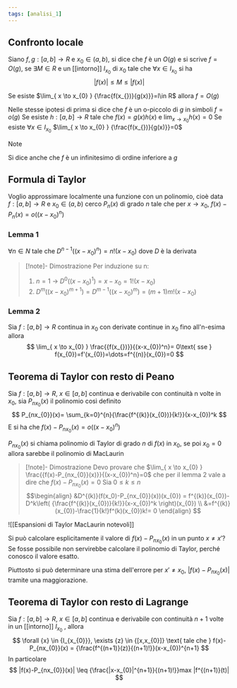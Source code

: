 ```yaml
---
tags: [analisi_1]
---
```

## Confronto locale 

Siano $f,g:[a,b]\to R$ e $x_{0}\in (a,b)$, si dice che $f$ è un $O(g)$ e si scrive $f=O(g)$, se $\exists {M} \in {R}$ e un [[intorno]] $I_{x_{0}}$ di $x_{0}$ tale che $\forall {x} \in {I_{x_{0}}}$ si ha 
$$
|f(x_{})|\leq M\leq|f(x)|
$$

Se esiste $\lim_{ x \to x_{0} } {\frac{f(x_{})}{g(x)}}=l\in R$ allora $f=O(g)$

Nelle stesse ipotesi di prima si dice che $f$ è un o-piccolo di $g$ in simboli $f=o(g)$
Se esiste $h:[a,b]\to R$ tale che $f(x)=g(x)h(x)$ e $\lim_{ x \to x_0 } {h(x)}=0$
Se esiste $\forall {x} \in {I_{x_{0}}}$ $\lim_{ x \to x_{0} } {\frac{f(x_{})}{g(x)}}=0$

> [!NOTE]
> Si dice anche che $f$ è un infinitesimo di ordine inferiore a $g$
> 

## Formula di Taylor

Voglio approssimare localmente una funzione con un polinomio, cioè data $f:[a,b]\to R$ e $x_{0}\in (a,b)$ cerco $P_{n}(x)$ di grado $n$ tale che per $x\to x_{0}$, $f(x)-P_{n}(x)=o((x-x_{0})^n)$

### Lemma 1

$\forall n \in N$ tale che $D^{n-1}((x-x_{0})^n)=n!(x-x_{0})$ dove $D$ è la derivata

>[!note]- Dimostrazione
>Per induzione su n:
>1. $n=1$ -> $D^0((x-x_{0})^1)=x-x_{0}=1!(x-x_{0})$
>2. $D^{m}((x-x_{0})^{m+1})=D^{m-1}((x-x_{0})^m)=(m+1)m!(x-x_{0})$

### Lemma 2

Sia $f:[a,b]\to R$ continua in $x_{0}$ con derivate continue in $x_{0}$ fino all'n-esima allora
$$
\lim_{ x \to x_{0} } \frac{{f(x_{})}}{(x-x_{0})^n}= 0\text{ sse } f(x_{0})=f'(x_{0})=\dots=f^{(n)}(x_{0})=0
$$
## Teorema di Taylor con resto di Peano

Sia $f:[a,b]\to R$, $x_{}\in [a,b]$ continua e derivabile con continuità n volte in $x_{0}$, sia $P_{nx_{0}}(x)$ il polinomio così definito
$$
P_{nx_{0}}(x)= \sum_{k=0}^{n}{\frac{f^{(k)}(x_{0})}{k!}}(x-x_{0})^k
$$
E si ha che $f(x)-P_{nx_{0}}(x) = o((x-x_{0})^n)$ 

$P_{nx_{0}}(x)$ si chiama polinomio di Taylor di grado $n$ di $f(x)$ in $x_{0}$, se poi $x_{0}=0$ allora sarebbe il polinomio di MacLaurin  

>[!note]- Dimostrazione
>Devo provare che $\lim_{ x \to x_{0} } \frac{{f(x)-P_{nx_{0}}(x)}}{(x-x_{0})^n}=0$ che per il lemma 2 vale a dire che $f(x)-P_{nx_{0}}(x)=0$
>Sia $0\leq k\leq n$
>$$\begin{align}
>&D^{(k)}(f(x_0)-P_{nx_{0}}(x))(x_{0}) = f^{(k)}(x_{0})- D^k\left( {\frac{f^{(k)}(x_{0})}{k!}}(x-x_{0})^k \right)(x_{0}) \\
&=f^{(k)}(x_{0})-\frac{1}{k!}f^(k)(x_{0})k!= 0
\end{align}
>$$

![[Espansioni di Taylor MacLaurin notevoli]]

Si può calcolare esplicitamente il valore di $f(x)-P_{nx_{0}}(x)$ in un punto $x\neq x'$? Se fosse possibile non servirebbe calcolare il polinomio di Taylor, perché conosco il valore esatto.

Piuttosto si può determinare una stima dell'errore per $x'\neq x_{0}$, $|f(x)-P_{nx_{0}}(x)|$ tramite una maggiorazione.

## Teorema di Taylor con resto di Lagrange

Sia $f:[a,b]\to R$, $x_{}\in [a,b]$ continua e derivabile con continuità $n+1$ volte in un [[intorno]] $I_{x_{0}}$ , allora 
$$
\forall {x} \in {I_{x_{0}}}, \exists {z} \in {[x,x_{0}]} \text{ tale che } f(x)-P_{nx_{0}}(x) = {\frac{f^{(n+1)}(z)}{(n+1)!}}(x-x_{0})^{n+1}
$$
In particolare 
$$
|f(x)-P_{nx_{0}}(x)| \leq {\frac{|x-x_{0}|^{n+1}}{(n+1)!}}max |f^{(n+1)}(t)|
$$

